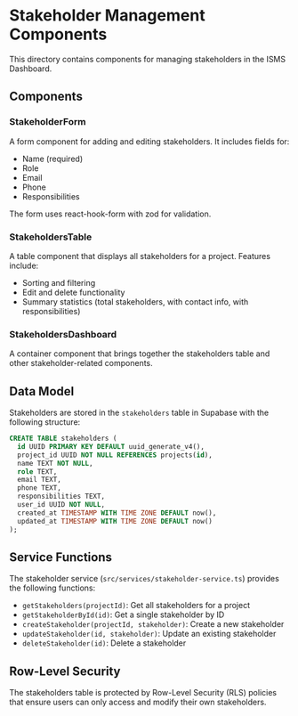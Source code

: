 # Stakeholder Management Components

This directory contains components for managing stakeholders in the ISMS Dashboard.

## Components

### StakeholderForm

A form component for adding and editing stakeholders. It includes fields for:
- Name (required)
- Role
- Email
- Phone
- Responsibilities

The form uses react-hook-form with zod for validation.

### StakeholdersTable

A table component that displays all stakeholders for a project. Features include:
- Sorting and filtering
- Edit and delete functionality
- Summary statistics (total stakeholders, with contact info, with responsibilities)

### StakeholdersDashboard

A container component that brings together the stakeholders table and other stakeholder-related components.

## Data Model

Stakeholders are stored in the `stakeholders` table in Supabase with the following structure:

```sql
CREATE TABLE stakeholders (
  id UUID PRIMARY KEY DEFAULT uuid_generate_v4(),
  project_id UUID NOT NULL REFERENCES projects(id),
  name TEXT NOT NULL,
  role TEXT,
  email TEXT,
  phone TEXT,
  responsibilities TEXT,
  user_id UUID NOT NULL,
  created_at TIMESTAMP WITH TIME ZONE DEFAULT now(),
  updated_at TIMESTAMP WITH TIME ZONE DEFAULT now()
);
```

## Service Functions

The stakeholder service (`src/services/stakeholder-service.ts`) provides the following functions:

- `getStakeholders(projectId)`: Get all stakeholders for a project
- `getStakeholderById(id)`: Get a single stakeholder by ID
- `createStakeholder(projectId, stakeholder)`: Create a new stakeholder
- `updateStakeholder(id, stakeholder)`: Update an existing stakeholder
- `deleteStakeholder(id)`: Delete a stakeholder

## Row-Level Security

The stakeholders table is protected by Row-Level Security (RLS) policies that ensure users can only access and modify their own stakeholders.

